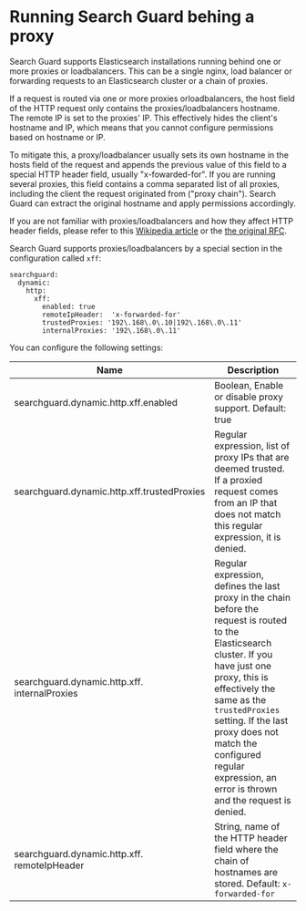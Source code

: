 <!---
Copryight 2017 floragunn GmbH
-->

# Running Search Guard behing a proxy

Search Guard supports Elasticsearch installations running behind one or more proxies or loadbalancers. This can be a single nginx, load balancer or forwarding requests to an Elasticsearch cluster or a chain of proxies.

If a request is routed via one or more proxies orloadbalancers, the host field of the HTTP request only contains the proxies/loadbalancers hostname.  The remote IP is set to the proxies' IP. This effectively hides the client's hostname and IP, which means that you cannot configure permissions based on hostname or IP.

To mitigate this, a proxy/loadbalancer usually sets its own hostname in the hosts field of the request and appends the previous value of this field to a special HTTP header field, usually "x-fowarded-for". If you are running several proxies, this field contains a comma separated list of all proxies, including the client the request originated from ("proxy chain"). Search Guard can extract the original hostname and apply permissions accordingly.

If you are not familiar with proxies/loadbalancers and how they affect HTTP header fields, please refer to this [Wikipedia article](https://en.wikipedia.org/wiki/X-Forwarded-For) or the [the original RFC](https://tools.ietf.org/html/rfc7239).

Search Guard supports proxies/loadbalancers by a special section in the configuration called `xff`:

```
searchguard:
  dynamic:
    http:
      xff:
        enabled: true
        remoteIpHeader:  'x-forwarded-for'
        trustedProxies: '192\.168\.0\.10|192\.168\.0\.11'
        internalProxies: '192\.168\.0\.11'
```

You can configure the following settings:

| Name  | Description  |
|---|---|
| searchguard.dynamic.http.xff.enabled  |  Boolean, Enable or disable proxy support. Default: true |
| searchguard.dynamic.http.xff.trustedProxies  |  Regular expression, list of proxy IPs that are deemed trusted. If a proxied request comes from an IP that does not match this regular expression, it is denied.|
| searchguard.dynamic.http.xff. internalProxies  |  Regular expression, defines the last proxy in the chain before the request is routed to the Elasticsearch cluster. If you have just one proxy, this is effectively the same as the `trustedProxies` setting. If the last proxy does not match the configured regular expression, an error is thrown and the request is denied. |
| searchguard.dynamic.http.xff. remoteIpHeader  |  String, name of the HTTP header field where the chain of hostnames are stored. Default: `x-forwarded-for` |

